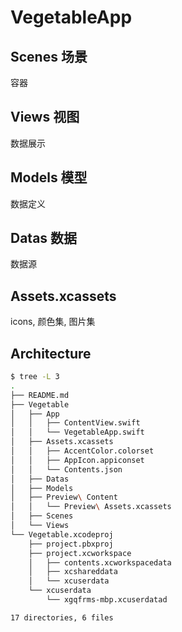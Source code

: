 # VegetableApp

## Scenes 场景

容器

## Views 视图

数据展示

## Models 模型

数据定义

## Datas 数据

数据源

## Assets.xcassets 

icons, 颜色集, 图片集


## Architecture


```sh
$ tree -L 3
.
├── README.md
├── Vegetable
│   ├── App
│   │   ├── ContentView.swift
│   │   └── VegetableApp.swift
│   ├── Assets.xcassets
│   │   ├── AccentColor.colorset
│   │   ├── AppIcon.appiconset
│   │   └── Contents.json
│   ├── Datas
│   ├── Models
│   ├── Preview\ Content
│   │   └── Preview\ Assets.xcassets
│   ├── Scenes
│   └── Views
└── Vegetable.xcodeproj
    ├── project.pbxproj
    ├── project.xcworkspace
    │   ├── contents.xcworkspacedata
    │   ├── xcshareddata
    │   └── xcuserdata
    └── xcuserdata
        └── xgqfrms-mbp.xcuserdatad

17 directories, 6 files

```


